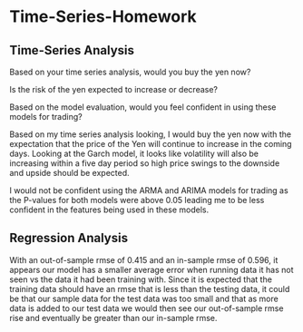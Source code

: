 # Time-Series-Homework

## Time-Series Analysis
Based on your time series analysis, would you buy the yen now?

Is the risk of the yen expected to increase or decrease?

Based on the model evaluation, would you feel confident in using these models for trading?

Based on my time series analysis looking, I would buy the yen now with the expectation that the price of the Yen will continue to increase in the coming days. Looking at the Garch model, it looks like volatility will also be increasing within a five day period so high price swings to the downside and upside should be expected.

I would not be confident using the ARMA and ARIMA models for trading as the P-values for both models were above 0.05 leading me to be less confident in the features being used in these models.


## Regression Analysis

With an out-of-sample rmse of 0.415 and an in-sample rmse of 0.596, it appears our model has a smaller average error when running data it has not seen vs the data it had been training with. Since it is expected that the training data should have an rmse that is less than the testing data, it could be that our sample data for the test data was too small and that as more data is added to our test data we would then see our out-of-sample rmse rise and eventually be greater than our in-sample rmse.